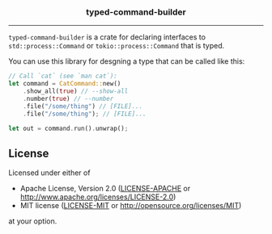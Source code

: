 <!-- markdownlint-disable MD033 MD041 -->
<h3 align="center">typed-command-builder</h3>

---

`typed-command-builder` is a crate for declaring interfaces to
`std::process::Command` or `tokio::process::Command` that is typed.

You can use this library for desgning a type that can be called like this:

```rust
// Call `cat` (see `man cat`):
let command = CatCommand::new()
    .show_all(true) // --show-all
    .number(true) // --number
    .file("/some/thing") // [FILE]...
    .file("/some/thing"); // [FILE]...

let out = command.run().unwrap();
```

## License

Licensed under either of

 * Apache License, Version 2.0 ([LICENSE-APACHE](LICENSE-APACHE) or http://www.apache.org/licenses/LICENSE-2.0)
 * MIT license ([LICENSE-MIT](LICENSE-MIT) or http://opensource.org/licenses/MIT)

at your option.
